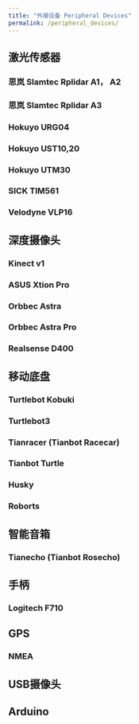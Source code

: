 ```yaml
---
title: "外接设备 Peripheral Devices"
permalink: /peripheral_devices/
---
```


## 激光传感器
### 思岚 Slamtec Rplidar A1， A2

### 思岚 Slamtec Rplidar A3

### Hokuyo URG04

### Hokuyo UST10,20

### Hokuyo UTM30

### SICK TIM561

### Velodyne VLP16


## 深度摄像头
### Kinect v1

### ASUS Xtion Pro

### Orbbec Astra

### Orbbec Astra Pro

### Realsense D400


## 移动底盘

### Turtlebot Kobuki

### Turtlebot3

### Tianracer (Tianbot Racecar)

### Tianbot Turtle

### Husky

### Roborts



## 智能音箱

### Tianecho (Tianbot Rosecho)



## 手柄
### Logitech F710


## GPS
### NMEA



## USB摄像头


## Arduino 

